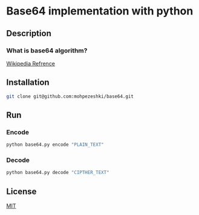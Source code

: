 # Base64 implementation with python

## Description

### What is base64 algorithm?
[Wikipedia Refrence](https://en.wikipedia.org/wiki/Base64)

## Installation

```bash
git clone git@github.com:mohpezeshki/base64.git
```

## Run

### Encode
```bash
python base64.py encode "PLAIN_TEXT"
```

### Decode

```bash
python base64.py decode "CIPTHER_TEXT"
```

## License

[MIT](https://choosealicense.com/licenses/mit/)
